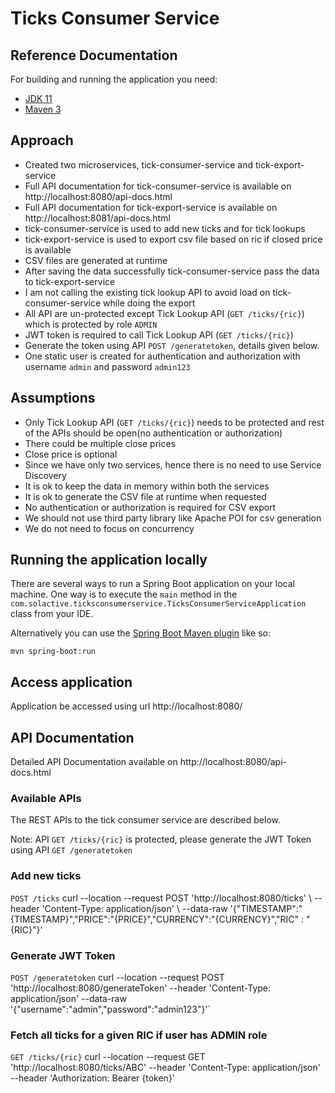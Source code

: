 # Ticks Consumer Service

## Reference Documentation

For building and running the application you need:

- [JDK 11](https://www.oracle.com/java/technologies/javase-jdk11-downloads.html)
- [Maven 3](https://maven.apache.org)

## Approach
- Created two microservices, tick-consumer-service and tick-export-service
- Full API documentation for tick-consumer-service is available on http://localhost:8080/api-docs.html
- Full API documentation for tick-export-service is available on http://localhost:8081/api-docs.html
- tick-consumer-service is used to add new ticks and for tick lookups
- tick-export-service is used to export csv file based on ric if closed price is available
- CSV files are generated at runtime
- After saving the data successfully tick-consumer-service pass the data to tick-export-service
- I am not calling the existing tick lookup API to avoid load on tick-consumer-service while doing the export
- All API are un-protected except Tick Lookup API (`GET /ticks/{ric}`) which is protected by role `ADMIN`
- JWT token is required to call Tick Lookup API (`GET /ticks/{ric}`)
- Generate the token using API `POST /generatetoken`, details given below.
- One static user is created for authentication and authorization with username `admin` and password `admin123`

## Assumptions
- Only Tick Lookup API (`GET /ticks/{ric}`) needs to be protected and rest of the APIs should be open(no authentication or authorization)
- There could be multiple close prices
- Close price is optional
- Since we have only two services, hence there is no need to use Service Discovery
- It is ok to keep the data in memory within both the services
- It is ok to generate the CSV file at runtime when requested
- No authentication or authorization is required for CSV export
- We should not use third party library like Apache POI for csv generation
- We do not need to focus on concurrency
## Running the application locally

There are several ways to run a Spring Boot application on your local machine. One way is to execute the `main` method
in the `com.solactive.ticksconsumerservice.TicksConsumerServiceApplication` class from your IDE.

Alternatively you can use
the [Spring Boot Maven plugin](https://docs.spring.io/spring-boot/docs/current/reference/html/build-tool-plugins-maven-plugin.html)
like so:

```shell
mvn spring-boot:run
```

## Access application

Application be accessed using url http://localhost:8080/

## API Documentation

Detailed API Documentation available on http://localhost:8080/api-docs.html

### Available APIs

The REST APIs to the tick consumer service are described below.

Note: API `GET /ticks/{ric}` is protected, please generate the JWT Token using API `GET /generatetoken`

### Add new ticks

`POST /ticks`
curl --location --request POST 'http://localhost:8080/ticks' \ --header 'Content-Type: application/json' \ --data-raw '{"TIMESTAMP":"{TIMESTAMP}","PRICE":"{PRICE}","CURRENCY":"{CURRENCY}","RIC" : "{RIC}"}'

### Generate JWT Token
`POST /generatetoken`
curl --location --request POST 'http://localhost:8080/generateToken' \--header 'Content-Type: application/json' \--data-raw '{"username":"admin","password":"admin123"}'`

### Fetch all ticks for a given RIC if user has ADMIN role

`GET /ticks/{ric}`
curl --location --request GET 'http://localhost:8080/ticks/ABC' \--header 'Content-Type: application/json' \--header 'Authorization: Bearer {token}'